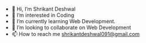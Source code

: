 - 👋 Hi, I’m Shrikant Deshwal
- 👀 I’m interested in Coding
- 🌱 I’m currently learning Web Development.
- 💞️ I’m looking to collaborate on Web Development
- 📫 How to reach me shrikantdeshwal091@gmail.com

<!---
shrikantdeswal/shrikantdeswal is a ✨ special ✨ repository because its `README.md` (this file) appears on your GitHub profile.
You can click the Preview link to take a look at your changes.
--->
